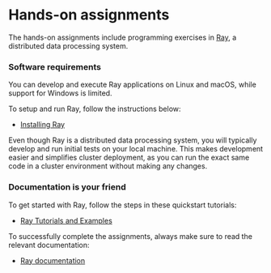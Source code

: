 # Hands-on assignments

The hands-on assignments include programming exercises in [Ray](https://ray.io), a distributed data processing system.

### Software requirements
You can develop and execute Ray applications on Linux and macOS, while support for Windows is limited. 

To setup and run Ray, follow the instructions below:
- [Installing Ray](https://docs.ray.io/en/latest/installation.html)

Even though Ray is a distributed data processing system, you will typically develop and run initial tests on your local machine. This makes development easier and simplifies cluster deployment, as you can run the exact same code in a cluster environment without making any changes.

### Documentation is your friend
To get started with Ray, follow the steps in these quickstart tutorials:
- [Ray Tutorials and Examples](https://docs.ray.io/en/latest/auto_examples/overview.html)

To successfully complete the assignments, always make sure to read the relevant documentation:
- [Ray documentation](https://docs.ray.io/en/latest/)
